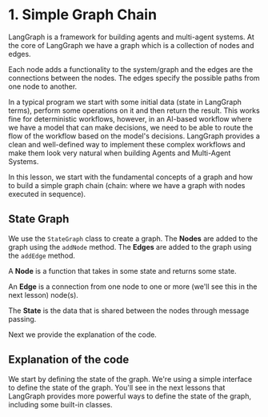# 1. Simple Graph Chain

LangGraph is a framework for building agents and multi-agent systems. At the core of LangGraph we have a graph which is a collection of nodes and edges.

Each node adds a functionality to the system/graph and the edges are the connections between the nodes. The edges specify the possible paths from one node to another.

In a typical program we start with some initial data (state in LangGraph terms), perform some operations on it and then return the result. This works fine for deterministic workflows, however, in an AI-based workflow where we have a model that can make decisions, we need to be able to route the flow of the workflow based on the model's decisions. LangGraph provides a clean and well-defined way to implement these complex workflows and make them look very natural when building Agents and Multi-Agent Systems.

In this lesson, we start with the fundamental concepts of a graph and how to build a simple graph chain (chain: where we have a graph with nodes executed in sequence).

## State Graph

We use the `StateGraph` class to create a graph. The **Nodes** are added to the graph using the `addNode` method. The **Edges** are added to the graph using the `addEdge` method.

A **Node** is a function that takes in some state and returns some state.

An **Edge** is a connection from one node to one or more (we'll see this in the next lesson) node(s).

The **State** is the data that is shared between the nodes through message passing.

Next we provide the explanation of the code.

## Explanation of the code

We start by defining the state of the graph. We're using a simple interface to define the state of the graph. You'll see in the next lessons that LangGraph provides more powerful ways to define the state of the graph, including some built-in classes.

